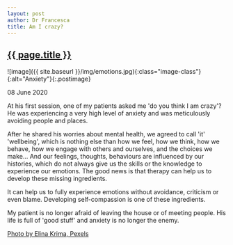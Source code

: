 ```yaml
---
layout: post
author: Dr Francesca
title: Am I crazy?
---
```


 <h2 class="postheader"><a href="{{ site.baseurl }}{{ page.url }}">{{ page.title }}</a></h2>


![image]({{ site.baseurl }}/img/emotions.jpg){:class="image-class"}{:alt="Anxiety"}{:.postimage}

<p class="blogdate">08 June 2020</p>

At his first session, one of my patients asked me 'do you think I am crazy'? He was experiencing a very high level of anxiety and was meticulously avoiding people and places.

After he shared his worries about mental health, we agreed to call 'it' 'wellbeing', which is nothing else than how we feel, how we think, how we behave, how we engage with others and ourselves, and the choices we make... And our feelings, thoughts, behaviours are influenced by our histories, which do not always give us the skills or the knowledge to experience our emotions. The good news is that therapy can help us to develop these missing ingredients.

It can help us to fully experience emotions without avoidance, criticism or even blame. Developing self-compassion is one of these ingredients.

My patient is no longer afraid of leaving the house or of meeting people. His life is full of 'good stuff' and anxiety is no longer the enemy.  



<a href="https://www.pexels.com/photo/woman-s-face-3400813/">Photo by Elina Krima, Pexels</a>


<br>
<div class="sharethis-inline-share-buttons"></div>
<br>
